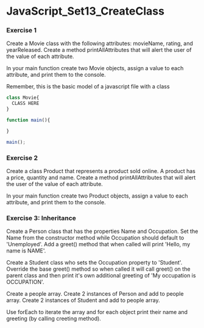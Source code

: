 # JavaScript_Set13_CreateClass

### Exercise 1
Create a Movie class with the following attributes: movieName, rating, and yearReleased. Create a method printAllAttributes that will alert the user of the value of each attribute.

In your main function create two Movie objects, assign a value to each attribute, and print them to the console.

Remember, this is the basic model of a javascript file with a class
```javascript
class Movie{
  CLASS HERE
}

function main(){

}

main();
```

### Exercise 2
Create a class Product that represents a product sold online. A product has a price, quantity and name. Create a method printAllAttributes that will alert the user of the value of each attribute.

In your main function create two Product objects, assign a value to each attribute, and print them to the console.

### Exercise 3: Inheritance
Create a Person class that has the properties Name and Occupation. Set the Name from the constructor method while Occupation should default to 'Unemployed'. Add a greet() method that when called will print 'Hello, my name is NAME'.

Create a Student class who sets the Occupation property to 'Student'. Override the base greet() method so when called it will call greet() on the parent class and then print it's own additional greeting of 'My occupation is OCCUPATION'.

Create a people array.
Create 2 instances of Person and add to people array.
Create 2 instances of Student and add to people array.

Use forEach to iterate the array and for each object print their name and greeting (by calling creeting method).


